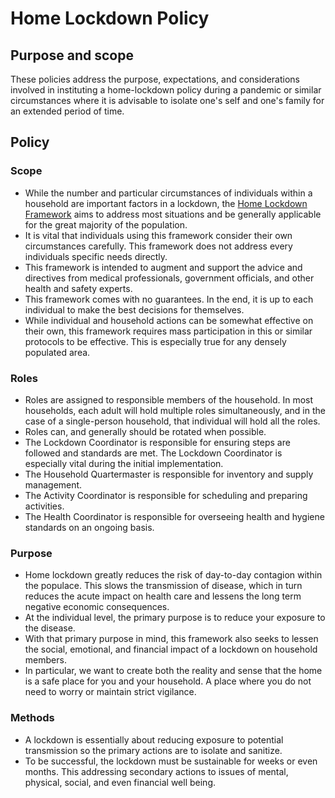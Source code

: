 # Home Lockdown Policy

## Purpose and scope

These policies address the purpose, expectations, and considerations involved in instituting a home-lockdown policy during a pandemic or similar circumstances where it is advisable to isolate one's self and one's family for an extended period of time.

## Policy

### Scope

* <a id="7090158E-5E1C-4326-8B80-E359C91824B1">While the number and particular circumstances of individuals within a household are important factors in a lockdown, the [Home Lockdown Framework](../Home%20Lockdown%20Framework.md) aims to address most situations and be generally applicable for the great majority of the population.</a>
* <a id="CD97AC0D-FC4E-4EF0-BD9C-78F4A99864CF">It is vital that individuals using this framework consider their own circumstances carefully. This framework does not address every individuals specific needs directly.</a>
* <a id="0C6B49FF-35A9-41BC-ABC9-43DE74C10A95">This framework is intended to augment and support the advice and directives from medical professionals, government officials, and other health and safety experts.</a>
* <a id="7090158E-5E1C-4326-8B80-E359C91824B1">This framework comes with no guarantees. In the end, it is up to each individual to make the best decisions for themselves.</a>
* <a id="AEFE6B61-03D5-4124-89A5-F2BD53BE0929">While individual and household actions can be somewhat effective on their own, this framework requires mass participation in this or similar protocols to be effective. This is especially true for any densely populated area.</a>

### Roles

* <a id="E284EAEC-B31F-41C4-98B1-A19A95A42C69">Roles are assigned to responsible members of the household. In most households, each adult will hold multiple roles simultaneously, and in the case of a single-person household, that individual will hold all the roles.</a>
* <a id="F029A3DB-C94C-4C28-8071-BAFFBCE428BE">Roles can, and generally should be rotated when possible.</a>
* <a id="D20BAA3B-0E10-43FC-8989-3121EE22CF16">The Lockdown Coordinator is responsible for ensuring steps are followed and standards are met. The Lockdown Coordinator is especially vital during the initial implementation.</a>
* <a id="24D5566B-2247-403D-ACFB-27C034957F44">The Household Quartermaster is responsible for inventory and supply management.</a>
* <a id="398374B1-EFA3-4484-AE3C-F5C89D826C13">The Activity Coordinator is responsible for scheduling and preparing activities.</a>
* <a id="56C68D6A-9DB1-4807-9468-B7B7785BB7BD">The Health Coordinator is responsible for overseeing health and hygiene standards on an ongoing basis.</a>

### Purpose

* <a id="24904FF4-833E-4DCE-9324-E55F4446A304">Home lockdown greatly reduces the risk of day-to-day contagion within the populace. This slows the transmission of disease, which in turn reduces the acute impact on health care and lessens the long term negative economic consequences.</a>
* <a id="DB0DDEE8-A290-4046-85F8-C0A5FD70F414">At the individual level, the primary purpose is to reduce your exposure to the disease.</a>
* <a id="06C62C12-6AA2-424E-BC21-91F7FAB531CA">With that primary purpose in mind, this framework also seeks to lessen the social, emotional, and financial impact of a lockdown on household members.</a>
* <a id="30D2F725-2E94-4AB5-9C58-C37C0BD4C988">In particular, we want to create both the reality and sense that the home is a safe place for you and your household. A place where you do not need to worry or maintain strict vigilance.</a>

### Methods

* <a id="A54DA0F7-CC2A-4853-82C0-2A8D627ACA41">A lockdown is essentially about reducing exposure to potential transmission so the primary actions are to isolate and sanitize.</a>
* <a id="15E0A0B1-99BC-4C8D-8DAB-DE9D45C774CF">To be successful, the lockdown must be sustainable for weeks or even months. This addressing secondary actions to issues of mental, physical, social, and even financial well being.</a>
